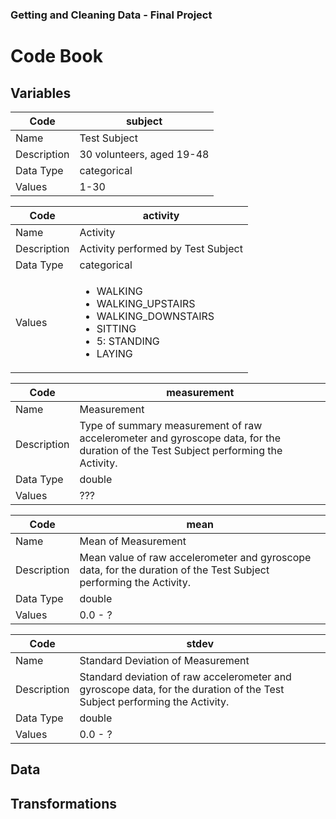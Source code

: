 ### Getting and Cleaning Data - Final Project

# Code Book

## Variables

| Code | subject |
| --- | --- |
| Name | Test Subject |
| Description | 30 volunteers, aged 19-48 |
| Data Type | categorical |
| Values | 1-30 |

| Code | activity |
| --- | --- |
| Name | Activity |
| Description | Activity performed by Test Subject |
| Data Type | categorical |
| Values | <ul><li>WALKING</li><li>WALKING_UPSTAIRS</li><li>WALKING_DOWNSTAIRS</li><li>SITTING</li><li>5: STANDING</li><li>LAYING</li></ul> |
<!-- 1: WALKING
2: WALKING_UPSTAIRS
3: WALKING_DOWNSTAIRS
4: SITTING
5: STANDING
6: LAYING -->

| Code | measurement |
| --- | --- |
| Name | Measurement |
| Description | Type of summary measurement of raw accelerometer and gyroscope data, for the duration of the Test Subject performing the Activity. |
| Data Type | double |
| Values | ??? |

| Code | mean |
| --- | --- |
| Name | Mean of Measurement |
| Description | Mean value of raw accelerometer and gyroscope data, for the duration of the Test Subject performing the Activity. |
| Data Type | double |
| Values | 0.0 - ? |

| Code | stdev |
| --- | --- |
| Name | Standard Deviation of Measurement |
| Description | Standard deviation of raw accelerometer and gyroscope data, for the duration of the Test Subject performing the Activity.|
| Data Type | double |
| Values | 0.0 - ? |

## Data

## Transformations